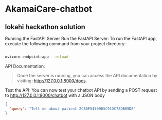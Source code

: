 # AkamaiCare-chatbot

## lokahi hackathon solution

Running the FastAPI Server
Run the FastAPI Server: To run the FastAPI app, execute the following command from your project directory:

```bash

uvicorn endpoint:app --reload
```

API Documentation:

> Once the server is running, you can access the API documentation by visiting: http://127.0.0.1:8000/docs.

Test the API: You can now test your chatbot API by sending a POST request to http://127.0.0.1:8000/chatbot with a JSON body

```json
{
  "query": "Tell me about patient 2C85F5450905C91DC78DB09DE"
}
```
